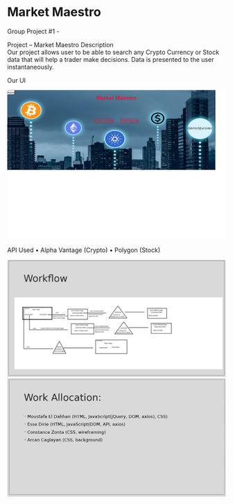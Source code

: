 # Market Maestro

Group Project #1 - 

Project – Market Maestro
Description                                                                                                  
Our project allows user to be able to search any Crypto Currency or Stock data that will help a trader make decisions.  Data is presented to the user instantaneously.

Our UI

![](images/Homepage.JPG)

API Used
•	Alpha Vantage (Crypto)
•	Polygon (Stock)

![](images/workflow.jpg)
![](images/workallocated.jpg)
